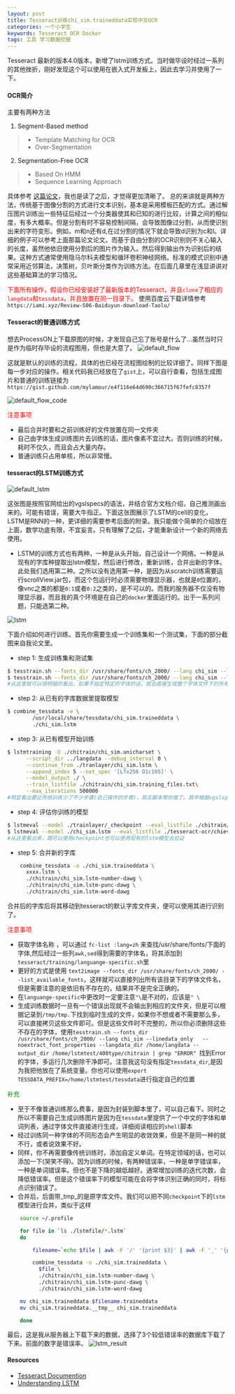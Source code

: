 ```yaml
---
layout: post
title: Tesseract训练chi_sim.traineddata实现中文OCR
categories: 一个小学生
keywords: Tesseract OCR Docker
tags: 工具 学习数据挖掘
---
```


Tesseract 最新的版本4.0版本，新增了lstm训练方式。当时做毕设时经过一系列的其他挫折，刚好发现这个可以使用在嵌入式开发板上，因此去学习并使用了一下。

#### OCR简介
主要有两种方法

1. Segment-Based method
> * Template Matching for OCR
> * Over-Segmentation

2. Segmentation-Free OCR
> * Based On HMM
> * Sequence Learning Approach

具体参考 [这篇论文](https://kluedo.ub.uni-kl.de/files/4353/PhD_Thesis_Ul-Hasan.pdf)，我也是读了之后，才觉得更加清晰了。
总的来讲就是两种方法，传统基于图像分割的方式进行文本识别，基本是采用模板匹配的方式。通过解压图片训练出一些特征后经过一个分类器使其和已知的进行比较，计算之间的相似度，有多大概率。但是分割有时不容易控制间隔，会导致图像过分割，从而使识别出来的字符变形。例如，m和n还有d,在过分割的情况下就会导致d识别为c和l。详细的例子可以参考上面那篇论文论文。而基于自由分割的OCR识别则不关心输入的长度，虽然他依旧使用分割后的图片作为输入。然后得到输出作为识别后的结果。这种方式通常使用隐马尔科夫模型和循环卷积神经网络。标准的模式识别中通常采用近邻算法，决策树，贝叶斯分类作为训练方法。在后面几章里在浅显讲讲对这些基础算法的学习情况。

<font color="red">下面所有操作，假设你已经安装好了最新版本的Tesseract，并且`clone`了相应的`langdata`和`tessdata`，并且放置在同一目录下。</font>
使用百度云下载详情参考`https://iami.xyz/Review-S06-Baiduyun-download-Taolu/`

#### Tesseract的普通训练方式
想去ProcessON上下载原图的时候，才发现自己忘了账号是什么了...虽然当时只是作为临时存毕设的流程图用，但也是大意了。
![default_flow](https://img.iami.xyz/images/Tesseract/common_01.png)

这就是默认的训练的流程，具体的也已经在流程图绘制的比较详细了。同样下图是每一步对应的操作。相关代码我已经放在了`gist`上，可以自行查看，包括生成图片和普通的训练链接为`https://gist.github.com/mylamour/e4f116e64d690c366715f67fefc8357f`

![default_flow_code](https://img.iami.xyz/images/Tesseract/common_02.png)


<font color="red"> 注意事项 </font>

* 最后合并时要和之前训练好的文件放置在同一文件夹 
* 自己由字体生成训练图片去训练的话，图片像素不宜过大。否则训练的时候，耗时不仅久，而且会占大量内存。
* 普通训练只占用单核，所以非常慢。

#### tesseract的LSTM训练方式

![default_lstm](https://img.iami.xyz/images/Tesseract/default_lstm.png)

这张图是按照官网给出的vgslspecs的语法，并结合官方文档介绍，自己推测画出来的。可能有错误，需要大牛指正。下面这张图展示了LSTM的cell的变化，LSTM是RNN的一种，更详细的需要参考后面的附录。我只能做个简单的介绍放在上面，数学功底有限，不宜妄言。只有理解了之后，才能重新设计一个新的网络去使用。

* LSTM的训练方式也有两种，一种是从头开始，自己设计一个网络。一种是从现有的字库种提取出lstm模型，然后进行修改，重新训练，合并出新的字体。此处我们选用第二种。之所以没有选用第一种，是因为从scratch训练需要运行scrollView.jar包，而这个包运行时必须需要物理显示器，也就是`0`位置的，像vnc之类的都是`0:1`或者`0:2`之类的，是不可以的。而我的服务器不仅没有物理显示器，而且我的真个环境是在自己的`docker`里面运行的。出于一系列问题，只能选第二种。

![lstm](https://img.iami.xyz/images/Tesseract/lstm_01.gif)

下面介绍如何进行训练。首先你需要生成一个训练集和一个测试集，下面的部分截图来自我论文里。

* step 1: 生成训练集和测试集
```bash
$ tesstrain.sh --fonts_dir /usr/share/fonts/ch_2000/ --lang chi_sim --linedata_only   --noextract_font_properties --langdata_dir /home/langdata   --tessdata_dir ./tessdata --output_dir /home/lstmtest/400type/chitrain
$ tesstrain.sh --fonts_dir /usr/share/fonts/ch_2000/ --lang chi_sim --linedata_only   --noextract_font_properties --langdata_dir /home/langdata   --tessdata_dir ./tessdata --font-list "STXinwei" --output_dir /home/lstmtest/400type/chitrain
#从这里就可以很明细的看出，如果不指定特定的字体的话，就会直接生成整个字体文件下的所有字体。
```

*  step 2: 从已有的字库数据里提取模型
```bash
$ combine_tessdata -e \
		/usr/local/share/tessdata/chi_sim.traineddata \
		./chi_sim.lstm
```

* step 3: 从已有模型开始训练
```bash
$ lstmtraining -U ./chitrain/chi_sim.unicharset \
	  --script_dir ../langdata --debug_interval 0 \
	  --continue_from ./tranlayer/chi_sim.lstm \
	  --append_index 5 --net_spec '[Lfx256 O1c105]' \
	  --model_output ./ \
	  --train_listfile ./chitrain/chi_sim.training_files.txt\
	  --max_iterations 500000
#明显看出要比传统训练少了不少步骤(自己操作的步骤)，其实脚本帮你做了。其中根据vgslspec语法，你可以修改网络层。训练的时候，会自动保存许多不同错误率的lstm文件，然后留待下一步选择一个合并就行了。
```

* step 4: 评估你训练的模型
```bash
$ lstmeval --model ./trainlayer/_checkpoint --eval_listfile ./chitrain/chi_sim.training_files.txt  
$ lstmeval --model ./chi_sim.lstm --eval_listfile ./tesseract-ocr/chieval/chi_sim.training_files.txt
#从这里看出来，既可以使用checkpoint也可以使用现有的lstm模型去验证
```

* step 5: 合并新的字库
```bash
	combine_tessdata -o ./chi_sim.traineddata \
	  xxxx.lstm \
	  ./chitrain/chi_sim.lstm-number-dawg \
	  ./chitrain/chi_sim.lstm-punc-dawg \
	  ./chitrain/chi_sim.lstm-word-dawg
```

合并后的字库后将其移动到tesseract的默认字库文件夹，便可以使用其进行识别了。


<font color="red"> 注意事项 </font>

* 获取字体名称 ，可以通过 `fc-list :lang=zh` 来查找/usr/share/fonts/下面的字体,然后经过一些列`awk,sed`得到需要的字体名，将其添加到`tesseract/training/languange-specific.sh`里
* 更好的方式是使用 `text2image --fonts_dir /usr/share/fonts/ch_2000/ --list_available_fonts`，这样就可以直接列出所有该目录下的字体文件名，但是需要注意的是依旧有不存在的，结果并不是完全正确的。
* 在`languange-specific`中更改时一定要注意`"\`是不对的，应该是`" \`
* 生成训练数据时一旦有一个错误出现就不会输出到相应的文件夹，但是可以根据记录到`/tmp/tmp.`下找到临时生成的文件，如果你不想或者不需要那么多，可以直接拷贝这些文件即可。但是这些文件时不完整的，所以你必须删除这些不存在的字体，使用`tesstrain.sh --fonts_dir /usr/share/fonts/ch_2000/ --lang chi_sim --linedata_only   --noextract_font_properties --langdata_dir /home/langdata --output_dir /home/lstmtest/400type/chitrain | grep "ERROR"
`找到Error的字体，多运行几次删除干净即可。注意我这句没有指定`tessdata_dir`,是因为我把他放在了系统变量。你也可以使用`export TESSDATA_PREFIX=/home/lstmtest/tessdata`进行指定自己的位置

<font color="green"> 补充 </font>

* 至于不像普通训练那么费事，是因为封装到脚本里了，可以自己看下。同时之所以不需要自己生成训练图片是因为在`tessdata`里提供了一个中文的字体和单词列表，通过字体文件直接进行生成，详细阅读相应的`shell`脚本
* 经过训练同一种字体的不同形态会产生明显的收敛效果，但是不是同一种的就不行，或者说效果不好。
* 同样，你不再需要像传统训练时，添加自定义单词。在特定领域的话，也可以添加一下(哭笑不得)。因为训练的时候，有两种错误率，一种是单字错误率，一种是单词错误率。但也不是下降的越低越好。通常增加训练的迭代次数，会降低错误率。但是这个错误率下的模型可能在会将字体识别正确的同时，将标点识别错误了。
* 合并后，后面带_tmp_的是原字库文件。我们可以把不同`checkpoint`下的`lstm`模型进行合并，类似于这样

```bash
	source ~/.profile

	for file in `ls ./lstmfile/*.lstm` 
	do

		filename=`echo $file | awk -F '/' '{print $3}' | awk -F '_' '{print $1}'`

		combine_tessdata -o ./chi_sim.traineddata \
		  $file \
		  ./chitrain/chi_sim.lstm-number-dawg \
		  ./chitrain/chi_sim.lstm-punc-dawg \
		  ./chitrain/chi_sim.lstm-word-dawg

	mv chi_sim.traineddata $filename.traineddata
	mv chi_sim.traineddata.__tmp__ chi_sim.traineddata

	done
```

最后，这是我从服务器上下载下来的数据，选择了3个较低错误率的数据库下载了下来。前面的数字是错误率。
![lstm_result](https://img.iami.xyz/images/Tesseract/lstm_02.png)

#### Resources 
* [Tesseract Documention](https://github.com/tesseract-ocr/tesseract/wiki/Technical-Documentation)
* [Understanding LSTM ](http://colah.github.io/posts/2015-08-Understanding-LSTMs)